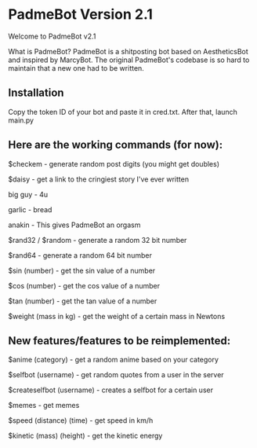 # PadmeBot Version 2.1
Welcome to PadmeBot v2.1

What is PadmeBot?
PadmeBot is a shitposting bot based on AestheticsBot and inspired by MarcyBot. The original PadmeBot's codebase is so hard to maintain that a new one had to be written.

## Installation
Copy the token ID of your bot and paste it in cred.txt. After that, launch main.py

## Here are the working commands (for now):

$checkem - generate random post digits (you might get doubles)

$daisy - get a link to the cringiest story I've ever written

big guy - 4u

garlic - bread

anakin - This gives PadmeBot an orgasm

$rand32 / $random - generate a random 32 bit number

$rand64 - generate a random 64 bit number

$sin (number) - get the sin value of a number
  
$cos (number) - get the cos value of a number
  
$tan (number) - get the tan value of a number
  
$weight (mass in kg) - get the weight of a certain mass in Newtons
  



## New features/features to be reimplemented:

$anime (category) - get a random anime based on your category
  
$selfbot (username) - get random quotes from a user in the server
  
$createselfbot (username) - creates a selfbot for a certain user
  
$memes - get memes

$speed (distance) (time) - get speed in km/h

$kinetic (mass) (height) - get the kinetic energy

